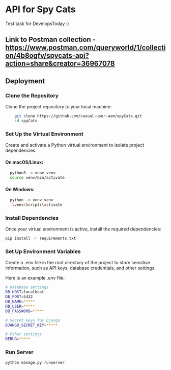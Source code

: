 
# API for Spy Cats

Test task for DevelopsToday :)

## Link to Postman collection - https://www.postman.com/queryworld/1/collection/4b8ogfv/spycats-api?action=share&creator=36967078




## Deployment


### Clone the Repository

Clone the project repository to your local machine:
```bash
    git clone https://github.com/casual-user-asm/spyCats.git
    cd spyCats
```
### Set Up the Virtual Environment
Create and activate a Python virtual environment to isolate project dependencies:
#### On macOS/Linux: 
```bash
  python3 -m venv venv
  source venv/bin/activate
```
#### On Windows: 
```bash
  python -m venv venv
  .\venv\Scripts\activate
```
### Install Dependencies
Once your virtual environment is active, install the required dependencies:
```bash
pip install -r requirements.txt
```
### Set Up Environment Variables
Create a .env file in the root directory of the project to store sensitive information, such as API keys, database credentials, and other settings.

Here is an example .env file:
```bash
# Database settings
DB_HOST=localhost
DB_PORT=5432
DB_NAME=*****
DB_USER=*****
DB_PASSWORD=*****

# Secret keys for Django
DJANGO_SECRET_KEY=*****

# Other settings
DEBUG=*****
```
### Run Server
```bash
python manage.py runserver
```

